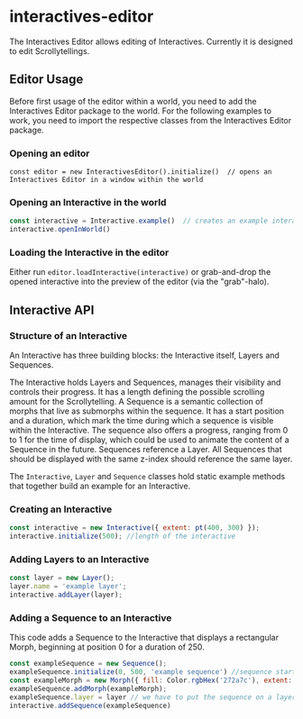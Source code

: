 # interactives-editor

The Interactives Editor allows editing of Interactives. Currently it is designed to edit Scrollytellings.

## Editor Usage

Before first usage of the editor within a world, you need to add the Interactives Editor package to the world.
For the following examples to work, you need to import the respective classes from the Interactives Editor package.

### Opening an editor

`const editor = new InteractivesEditor().initialize()  // opens an Interactives Editor in a window within the world`

### Opening an Interactive in the world

```js
const interactive = Interactive.example()  // creates an example interactive. Use new Interactive() to create an empty Interactive
interactive.openInWorld()
```

### Loading the Interactive in the editor

Either run `editor.loadInteractive(interactive)` or grab-and-drop the opened interactive into the
preview of the editor (via the "grab"-halo).

## Interactive API

### Structure of an Interactive

An Interactive has three building blocks: the Interactive itself, Layers and Sequences.

The Interactive holds Layers and Sequences, manages their visibility and controls their progress. It has a length defining the possible scrolling amount for the Scrollytelling.
A Sequence is a semantic collection of morphs that live as submorphs within the sequence. It has a start position and a duration, which mark the time during which a sequence is visible within the Interactive. The sequence also offers a progress, ranging from 0 to 1 for the time of display, which could be used to animate the content of a Sequence in the future.
Sequences reference a Layer. All Sequences that should be displayed with the same z-index should reference the same layer.

The `Interactive`, `Layer` and `Sequence` classes hold static example methods that together build an example for an Interactive.

### Creating an Interactive

```js
const interactive = new Interactive({ extent: pt(400, 300) });
interactive.initialize(500); //length of the interactive
```

### Adding Layers to an Interactive

```js
const layer = new Layer();
layer.name = 'example layer';
interactive.addLayer(layer);    
```

### Adding a Sequence to an Interactive

This code adds a Sequence to the Interactive that displays a rectangular Morph, beginning at position 0 for a duration of 250.

```js
const exampleSequence = new Sequence();
exampleSequence.initialize(0, 500, 'example sequence') //sequence starts at 0, runs until 500 and is named example sequence
const exampleMorph = new Morph({ fill: Color.rgbHex('272a7c'), extent: pt(400, 300) });
exampleSequence.addMorph(exampleMorph);
exampleSequence.layer = layer // we have to put the sequence on a layer in the interactive
interactive.addSequence(exampleSequence)
```
